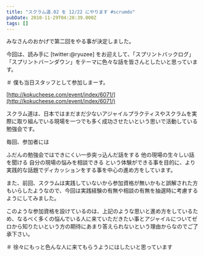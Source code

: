 ```yaml
---
title: "スクラム道.02 を 12/22 にやります #scrumdo"
pubDate: 2010-11-29T04:28:39.000Z
tags: []
---
```


みなさんのおかげで第二回をやる事が決定しました。

今回は、読み手に [twitter:@ryuzee] をお迎えして、「スプリントバックログ」「スプリントバーンダウン」をテーマに色々な話を皆さんとしたいと思っています。

＃ 僕も当日スタッフとして参加しまーす。

[http://kokucheese.com/event/index/6071/](http://kokucheese.com/event/index/6071/)

スクラム道は、日本ではまだまだ少ないアジャイルプラクティスやスクラムを実際に取り組んでいる現場を一つでも多く成功させたいという思いで活動している勉強会です。

毎回、参加者には

ふだんの勉強会ではできにくい一歩突っ込んだ話をする
他の現場の生々しい話を聞ける
自分の現場の悩みを相談できる
という体験ができる事を目的に、より実践的な話題でディカッションをする事を中心の進め方をしています。

また、前回、スクラムは実践していないから参加資格が無いかもと誤解された方もいらしたようなので、今回は実践経験の有無や相談の有無を抽選時に考慮するようにしてみました。

このような参加資格を設けているのは、上記のような思いと進め方をしているため、なるべく多くの悩んでいる人に来ていただきたい事とアジャイルについてゼロから知りたいという方の期待にあまり答えられないという理由からなのでご了承下さい。

＃ 徐々にもっと色んな人に来てもらうようにはしたいと思っています